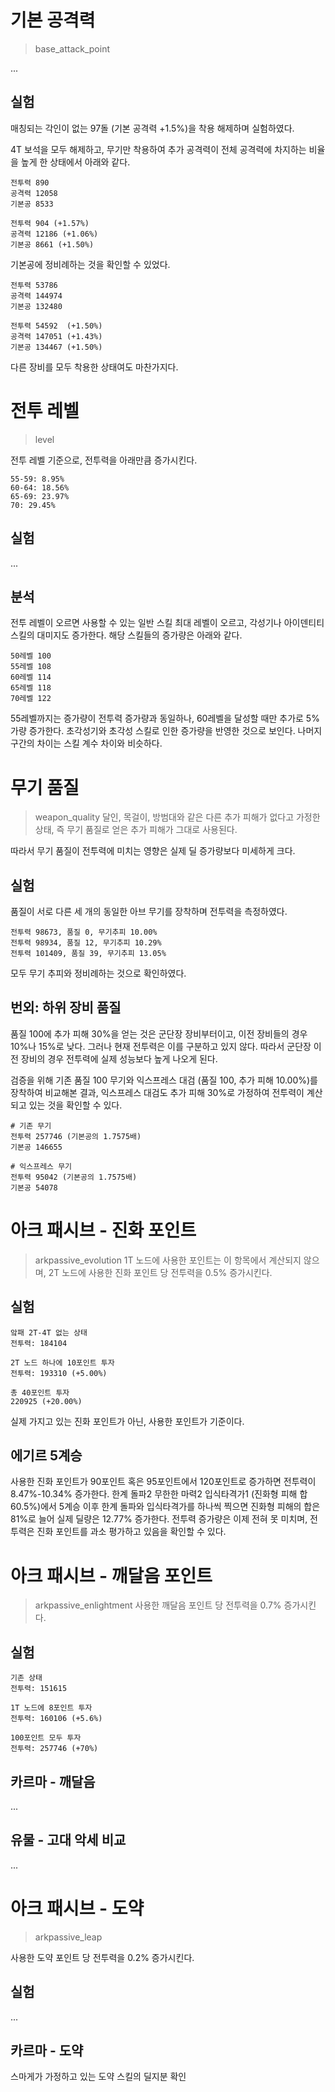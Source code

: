 # 기본 공격력
> base_attack_point

...

## 실험
매칭되는 각인이 없는 97돌 (기본 공격력 +1.5%)을 착용 해제하며 실험하였다.

4T 보석을 모두 해제하고, 무기만 착용하여 추가 공격력이 전체 공격력에 차지하는 비율을 높게 한 상태에서 아래와 같다.
```
전투력 890
공격력 12058
기본공 8533

전투력 904 (+1.57%)
공격력 12186 (+1.06%)
기본공 8661 (+1.50%)
```
기본공에 정비례하는 것을 확인할 수 있었다.

```
전투력 53786
공격력 144974
기본공 132480

전투력 54592  (+1.50%)
공격력 147051 (+1.43%)
기본공 134467 (+1.50%)
```
다른 장비를 모두 착용한 상태여도 마찬가지다.

# 전투 레벨
> level

전투 레벨 기준으로, 전투력을 아래만큼 증가시킨다.
```
55-59: 8.95%
60-64: 18.56%
65-69: 23.97%
70: 29.45%
```

## 실험
...

## 분석
전투 레벨이 오르면 사용할 수 있는 일반 스킬 최대 레벨이 오르고, 각성기나 아이덴티티 스킬의 대미지도 증가한다. 해당 스킬들의 증가량은 아래와 같다.
```
50레벨 100
55레벨 108
60레벨 114
65레벨 118
70레벨 122
```
55레벨까지는 증가량이 전투력 증가량과 동일하나, 60레벨을 달성할 때만 추가로 5% 가량 증가한다. 초각성기와 초각성 스킬로 인한 증가량을 반영한 것으로 보인다. 나머지 구간의 차이는 스킬 계수 차이와 비슷하다.

# 무기 품질
> weapon_quality
달인, 목걸이, 방범대와 같은 다른 추가 피해가 없다고 가정한 상태, 즉 무기 품질로 얻은 추가 피해가 그대로 사용된다.

따라서 무기 품질이 전투력에 미치는 영향은 실제 딜 증가량보다 미세하게 크다.

## 실험
품질이 서로 다른 세 개의 동일한 아브 무기를 장착하며 전투력을 측정하였다.

```
전투력 98673, 품질 0, 무기추피 10.00%
전투력 98934, 품질 12, 무기추피 10.29%
전투력 101409, 품질 39, 무기추피 13.05%
```
모두 무기 추피와 정비례하는 것으로 확인하였다. 

## 번외: 하위 장비 품질
품질 100에 추가 피해 30%을 얻는 것은 군단장 장비부터이고, 이전 장비들의 경우 10%나 15%로 낮다.
그러나 현재 전투력은 이를 구분하고 있지 않다. 따라서 군단장 이전 장비의 경우 전투력에 실제 성능보다 높게 나오게 된다.

검증을 위해 기존 품질 100 무기와 익스프레스 대검 (품질 100, 추가 피해 10.00%)를 장착하여 비교해본 결과, 익스프레스 대검도 추가 피해 30%로 가정하여 전투력이 계산되고 있는 것을 확인할 수 있다.
```
# 기존 무기
전투력 257746 (기본공의 1.7575배)
기본공 146655

# 익스프레스 무기
전투력 95042 (기본공의 1.7575배)
기본공 54078
```

# 아크 패시브 - 진화 포인트
> arkpassive_evolution
1T 노드에 사용한 포인트는 이 항목에서 계산되지 않으며, 2T 노드에 사용한 진화 포인트 당 전투력을 0.5% 증가시킨다.

## 실험
```
앜패 2T-4T 없는 상태
전투력: 184104

2T 노드 하나에 10포인트 투자 
전투력: 193310 (+5.00%)

총 40포인트 투자
220925 (+20.00%)
```
실제 가지고 있는 진화 포인트가 아닌, 사용한 포인트가 기준이다.

## 에기르 5계승
사용한 진화 포인트가 90포인트 혹은 95포인트에서 120포인트로 증가하면 전투력이 8.47%-10.34% 증가한다.
한계 돌파2 무한한 마력2 입식타격가1 (진화형 피해 합 60.5%)에서 5계승 이후 한계 돌파와 입식타격가를 하나씩 찍으면 진화형 피해의 합은 81%로 늘어 실제 딜량은 12.77% 증가한다.
전투력 증가량은 이제 전혀 못 미치며, 전투력은 진화 포인트를 과소 평가하고 있음을 확인할 수 있다.

# 아크 패시브 - 깨달음 포인트
> arkpassive_enlightment
사용한 깨달음 포인트 당 전투력을 0.7% 증가시킨다.

## 실험
```
기존 상태
전투력: 151615

1T 노드에 8포인트 투자
전투력: 160106 (+5.6%)

100포인트 모두 투자
전투력: 257746 (+70%)
```

## 카르마 - 깨달음
...

## 유물 - 고대 악세 비교
...

# 아크 패시브 - 도약
> arkpassive_leap

사용한 도약 포인트 당 전투력을 0.2% 증가시킨다.

## 실험
...

## 카르마 - 도약
스마게가 가정하고 있는 도약 스킬의 딜지분 확인
